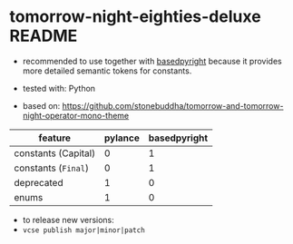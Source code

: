 # tomorrow-night-eighties-deluxe README

- recommended to use together with [basedpyright](https://github.com/detachhead/basedpyright) because it provides more detailed semantic tokens for constants.

- tested with: Python

- based on: <https://github.com/stonebuddha/tomorrow-and-tomorrow-night-operator-mono-theme>

| feature             | pylance | basedpyright |
| ------------------- | ------- | ------------ |
| constants (Capital) | 0       | 1            |
| constants (`Final`) | 0       | 1            |
| deprecated          | 1       | 0            |
| enums               | 1       | 0            |


- to release new versions:
- `vcse publish major|minor|patch`